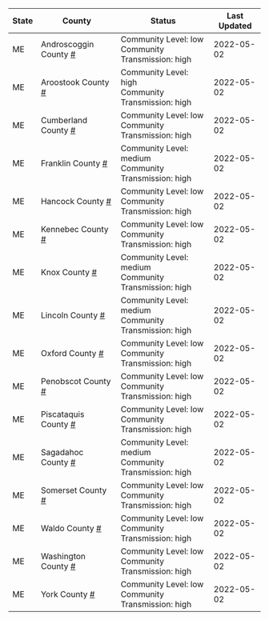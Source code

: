 State | County | Status | Last Updated
--- | --- | --- | --- 
ME | Androscoggin County <a href="#androscoggin_county">#</a> | <a name="androscoggin_county"></a>Community Level: low<br/>Community Transmission: high | 2022-05-02
ME | Aroostook County <a href="#aroostook_county">#</a> | <a name="aroostook_county"></a>Community Level: high<br/>Community Transmission: high | 2022-05-02
ME | Cumberland County <a href="#cumberland_county">#</a> | <a name="cumberland_county"></a>Community Level: low<br/>Community Transmission: high | 2022-05-02
ME | Franklin County <a href="#franklin_county">#</a> | <a name="franklin_county"></a>Community Level: medium<br/>Community Transmission: high | 2022-05-02
ME | Hancock County <a href="#hancock_county">#</a> | <a name="hancock_county"></a>Community Level: low<br/>Community Transmission: high | 2022-05-02
ME | Kennebec County <a href="#kennebec_county">#</a> | <a name="kennebec_county"></a>Community Level: low<br/>Community Transmission: high | 2022-05-02
ME | Knox County <a href="#knox_county">#</a> | <a name="knox_county"></a>Community Level: medium<br/>Community Transmission: high | 2022-05-02
ME | Lincoln County <a href="#lincoln_county">#</a> | <a name="lincoln_county"></a>Community Level: medium<br/>Community Transmission: high | 2022-05-02
ME | Oxford County <a href="#oxford_county">#</a> | <a name="oxford_county"></a>Community Level: low<br/>Community Transmission: high | 2022-05-02
ME | Penobscot County <a href="#penobscot_county">#</a> | <a name="penobscot_county"></a>Community Level: low<br/>Community Transmission: high | 2022-05-02
ME | Piscataquis County <a href="#piscataquis_county">#</a> | <a name="piscataquis_county"></a>Community Level: low<br/>Community Transmission: high | 2022-05-02
ME | Sagadahoc County <a href="#sagadahoc_county">#</a> | <a name="sagadahoc_county"></a>Community Level: medium<br/>Community Transmission: high | 2022-05-02
ME | Somerset County <a href="#somerset_county">#</a> | <a name="somerset_county"></a>Community Level: low<br/>Community Transmission: high | 2022-05-02
ME | Waldo County <a href="#waldo_county">#</a> | <a name="waldo_county"></a>Community Level: low<br/>Community Transmission: high | 2022-05-02
ME | Washington County <a href="#washington_county">#</a> | <a name="washington_county"></a>Community Level: low<br/>Community Transmission: high | 2022-05-02
ME | York County <a href="#york_county">#</a> | <a name="york_county"></a>Community Level: low<br/>Community Transmission: high | 2022-05-02
